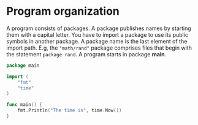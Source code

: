 # Program organization

A program consists of packages. A package publishes names by starting them with a capital letter. You have to import a package to use its public symbols in another package.
A package name is the last element of the import path. E.g, the `"math/rand"` package comprises files that begin with the statement `package rand`. A program starts in package **main**.

```go
package main

import (
    "fmt"
    "time"
)

func main() {
    fmt.Println("The time is", time.Now())
}
```
